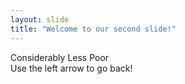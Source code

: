 ```yaml
---
layout: slide
title: "Welcome to our second slide!"
---
```

Considerably Less Poor\
Use the left arrow to go back!
